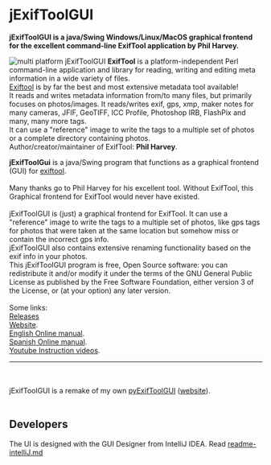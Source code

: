 # jExifToolGUI
**jExifToolGUI is a java/Swing Windows/Linux/MacOS graphical frontend for the excellent command-line ExifTool application by Phil Harvey.**

![multi platform jExifToolGUI](https://github.com/hvdwolf/jExifToolGUI/blob/master/images/multi-platform-1280.jpg)
**ExifTool** is a platform-independent Perl command-line application and library for reading, writing and editing meta information in a wide variety of files.<br>
[Exiftool](https://exiftool.org/) is by far the best and most extensive metadata tool available!<br>
It reads and writes metadata information from/to many files, but primarily focuses on photos/images. It reads/writes exif, gps, xmp, maker notes for many cameras, JFIF, GeoTIFF, ICC Profile, Photoshop IRB, FlashPix and many, many more tags.<br>
It can use a "reference" image to write the tags to a multiple set of photos or a complete directory containing photos.<br>
Author/creator/maintainer of ExifTool: **Phil Harvey**.
  
**jExifToolGui** is a java/Swing program that functions as a graphical frontend (GUI) for [exiftool](https://exiftool.org/).<br><br>
Many thanks go to Phil Harvey for his excellent tool. Without ExifTool, this Graphical frontend for ExifTool would never have existed.<br><br>
jExifToolGUI is (just) a graphical frontend for ExifTool. It can use a "reference" image to write the tags to a multiple set of photos, like gps tags for photos that were taken at the same location but somehow miss or contain the incorrect gps info.<br>
jExifToolGUI also contains extensive renaming functionality based on the exif info in your photos.<br>
This jExifToolGUI program is free, Open Source software: you can redistribute it and/or modify it under the terms of the GNU General Public License as published by the Free Software Foundation, either version 3 of the License, or (at your option) any later version.
<br><br>
Some links:<br>
[Releases](https://github.com/hvdwolf/jExifToolGUI/releases)<br> 
[Website](https://hvdwolf.github.io/jExifToolGUI/).<br>
[English Online manual](https://hvdwolf.github.io/jExifToolGUI/manual/index.html).<br>
[Spanish Online manual](https://docs.museosabiertos.org/jexiftoolgui).<br>
[Youtube Instruction videos](https://www.youtube.com/playlist?list=PLAHD8RNkeuGdyRH7BKFefc7p72Dp6jVjW).<br>
<hr>

<br><br>jExifToolGUI is a remake of my own [pyExifToolGUI](https://github.com/hvdwolf/pyExifToolGUI) ([website](https://hvdwolf.github.io/pyExifToolGUI/)).<br><br>

## Developers
The UI is designed with the GUI Designer from IntelliJ IDEA. Read [readme-intelliJ.md](readme-intellIJ.md)
